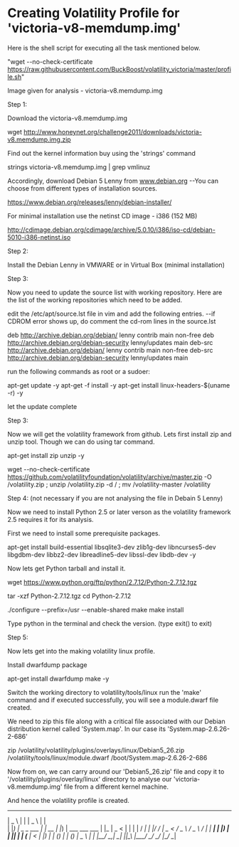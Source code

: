 # Creating Volatility Profile for 'victoria-v8-memdump.img'

Here is the shell script for executing all the task mentioned below.

"wget --no-check-certificate https://raw.githubusercontent.com/BuckBoost/volatility_victoria/master/profile.sh"

Image given for analysis - victoria-v8.memdump.img

Step 1:

Download the victoria-v8.memdump.img

wget http://www.honeynet.org/challenge2011/downloads/victoria-v8.memdump.img.zip

Find out the kernel information buy using the 'strings' command

strings victoria-v8.memdump.img | grep vmlinuz

Accordingly, download Debian 5 Lenny from www.debian.org
--You can choose from different types of installation sources.

https://www.debian.org/releases/lenny/debian-installer/

For minimal installation use the netinst CD image - i386 (152 MB)

http://cdimage.debian.org/cdimage/archive/5.0.10/i386/iso-cd/debian-5010-i386-netinst.iso

Step 2:

Install the Debian Lenny in VMWARE or in Virtual Box (minimal installation)

Step 3:

Now you need to update the source list with working repository. Here are the list of the working repositories which need to be added.

edit the /etc/apt/source.lst file in vim and add the following entries.
--if CDROM error shows up, do comment the cd-rom lines in the source.lst

deb http://archive.debian.org/debian/ lenny contrib main non-free
deb http://archive.debian.org/debian-security lenny/updates main
deb-src http://archive.debian.org/debian/ lenny contrib main non-free
deb-src http://archive.debian.org/debian-security lenny/updates main

run the following commands as root or a sudoer:

apt-get update -y
apt-get -f install -y
apt-get install linux-headers-$(uname -r) -y

let the update complete 

Step 3:

Now we will get the volatility framework from github. 
Lets first install zip and unzip tool. Though we can do using tar command.

apt-get install zip unzip -y

wget --no-check-certificate https://github.com/volatilityfoundation/volatility/archive/master.zip -O /volatility.zip ; unzip /volatility.zip -d / ; mv /volatility-master /volatility

Step 4: (not necessary if you are not analysing the file in Debain 5 Lenny) 

Now we need to install Python 2.5 or later verson as the volatility framework 2.5 requires it for its analysis.

First we need to install some prerequisite packages.

apt-get install build-essential libsqlite3-dev zlib1g-dev libncurses5-dev libgdbm-dev libbz2-dev libreadline5-dev libssl-dev libdb-dev -y

Now lets get Python tarball and install it.

wget https://www.python.org/ftp/python/2.7.12/Python-2.7.12.tgz

tar -xzf Python-2.7.12.tgz
cd Python-2.7.12

./configure --prefix=/usr --enable-shared
make
make install

Type python in the terminal and check the version. (type exit() to exit)

Step 5:

Now lets get into the making volatility linux profile.

Install dwarfdump package  

apt-get install dwarfdump make -y

Switch the working directory to volatility/tools/linux
run the 'make' command and if executed successfully, you will see a module.dwarf file created.

We need to zip this file along with a critical file associated with our Debian distribution kernel called 'System.map'. In our case its 'System.map-2.6.26-2-686'

zip /volatility/volatility/plugins/overlays/linux/Debian5_26.zip /volatility/tools/linux/module.dwarf /boot/System.map-2.6.26-2-686

Now from on, we can carry around our 'Debian5_26.zip' file and copy it to '/volatility/plugins/overlay/linux' directory to analyse our 'victoria-v8.memdump.img' file from a different kernel machine. 

And hence the volatility profile is created.

  ____                   _      ____                          _   
 |  _ \                 | |    |  _ \                        | |  
 | |_) |  _   _    ___  | | __ | |_) |   ___     ___    ___  | |_ 
 |  _ <  | | | |  / __| | |/ / |  _ <   / _ \   / _ \  / __| | __|
 | |_) | | |_| | | (__  |   <  | |_) | | (_) | | (_) | \__ \ | |_ 
 |____/   \__,_|  \___| |_|\_\ |____/   \___/   \___/  |___/  \__|
                                                                  
                                                                  
 

 
